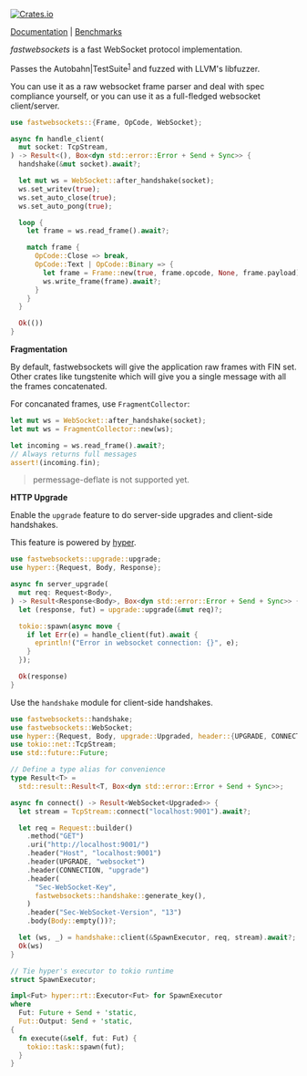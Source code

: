 [![Crates.io](https://img.shields.io/crates/v/fastwebsockets.svg)](https://crates.io/crates/fastwebsockets)

[Documentation](https://docs.rs/fastwebsockets) | [Benchmarks](benches/)

_fastwebsockets_ is a fast WebSocket protocol implementation.

Passes the
Autobahn|TestSuite<sup><a href="https://denoland.github.io/fastwebsockets/servers/">1</a></sup>
and fuzzed with LLVM's libfuzzer.

You can use it as a raw websocket frame parser and deal with spec compliance
yourself, or you can use it as a full-fledged websocket client/server.

```rust
use fastwebsockets::{Frame, OpCode, WebSocket};

async fn handle_client(
  mut socket: TcpStream,
) -> Result<(), Box<dyn std::error::Error + Send + Sync>> {
  handshake(&mut socket).await?;

  let mut ws = WebSocket::after_handshake(socket);
  ws.set_writev(true);
  ws.set_auto_close(true);
  ws.set_auto_pong(true);

  loop {
    let frame = ws.read_frame().await?;

    match frame {
      OpCode::Close => break,
      OpCode::Text | OpCode::Binary => {
        let frame = Frame::new(true, frame.opcode, None, frame.payload);
        ws.write_frame(frame).await?;
      }
    }
  }

  Ok(())
}
```

**Fragmentation**

By default, fastwebsockets will give the application raw frames with FIN set.
Other crates like tungstenite which will give you a single message with all the
frames concatenated.

For concanated frames, use `FragmentCollector`:

```rust
let mut ws = WebSocket::after_handshake(socket);
let mut ws = FragmentCollector::new(ws);

let incoming = ws.read_frame().await?;
// Always returns full messages
assert!(incoming.fin);
```

> permessage-deflate is not supported yet.

**HTTP Upgrade**

Enable the `upgrade` feature to do server-side upgrades and client-side
handshakes.

This feature is powered by [hyper](https://docs.rs/hyper).

```rust
use fastwebsockets::upgrade::upgrade;
use hyper::{Request, Body, Response};

async fn server_upgrade(
  mut req: Request<Body>,
) -> Result<Response<Body>, Box<dyn std::error::Error + Send + Sync>> {
  let (response, fut) = upgrade::upgrade(&mut req)?;

  tokio::spawn(async move {
    if let Err(e) = handle_client(fut).await {
      eprintln!("Error in websocket connection: {}", e);
    }
  });

  Ok(response)
}
```

Use the `handshake` module for client-side handshakes.

```rust
use fastwebsockets::handshake;
use fastwebsockets::WebSocket;
use hyper::{Request, Body, upgrade::Upgraded, header::{UPGRADE, CONNECTION}};
use tokio::net::TcpStream;
use std::future::Future;

// Define a type alias for convenience
type Result<T> =
  std::result::Result<T, Box<dyn std::error::Error + Send + Sync>>;

async fn connect() -> Result<WebSocket<Upgraded>> {
  let stream = TcpStream::connect("localhost:9001").await?;

  let req = Request::builder()
    .method("GET")
    .uri("http://localhost:9001/")
    .header("Host", "localhost:9001")
    .header(UPGRADE, "websocket")
    .header(CONNECTION, "upgrade")
    .header(
      "Sec-WebSocket-Key",
      fastwebsockets::handshake::generate_key(),
    )
    .header("Sec-WebSocket-Version", "13")
    .body(Body::empty())?;

  let (ws, _) = handshake::client(&SpawnExecutor, req, stream).await?;
  Ok(ws)
}

// Tie hyper's executor to tokio runtime
struct SpawnExecutor;

impl<Fut> hyper::rt::Executor<Fut> for SpawnExecutor
where
  Fut: Future + Send + 'static,
  Fut::Output: Send + 'static,
{
  fn execute(&self, fut: Fut) {
    tokio::task::spawn(fut);
  }
}
```

